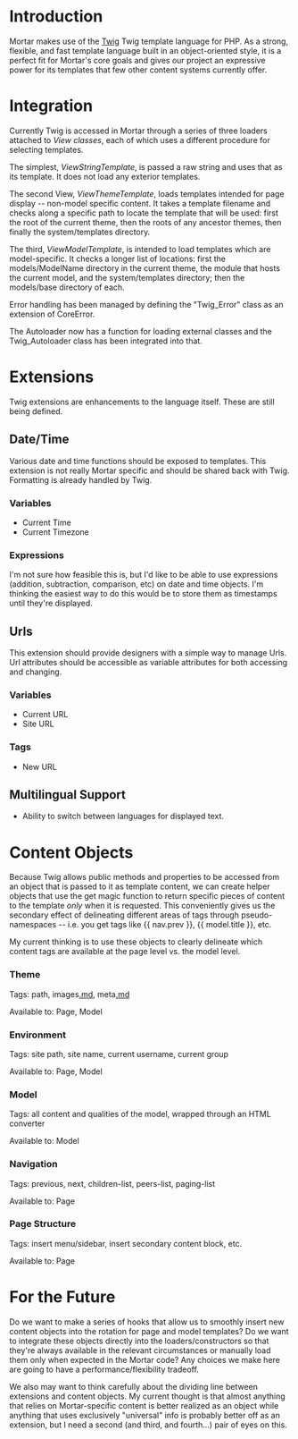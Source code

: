 # Introduction #

Mortar makes use of the [Twig](http://www.twig-project.org/) Twig template language for PHP. As a strong, flexible, and fast template language built in an object-oriented style, it is a perfect fit for Mortar's core goals and gives our project an expressive power for its templates that few other content systems currently offer.

# Integration #

Currently Twig is accessed in Mortar through a series of three loaders attached to _View classes_, each of which uses a different procedure for selecting templates.

The simplest, _ViewStringTemplate_, is passed a raw string and uses that as its template. It does not load any exterior templates.

The second View, _ViewThemeTemplate_, loads templates intended for page display -- non-model specific content. It takes a template filename and checks along a specific path to locate the template that will be used: first the root of the current theme, then the roots of any ancestor themes, then finally the system/templates directory.

The third, _ViewModelTemplate_, is intended to load templates which are model-specific. It checks a longer list of locations: first the models/ModelName directory in the current theme, the module that hosts the current model, and the system/templates directory; then the models/base directory of each.

Error handling has been managed by defining the "Twig\_Error" class as an extension of CoreError.

The Autoloader now has a function for loading external classes and the Twig\_Autoloader class has been integrated into that.

# Extensions #

Twig extensions are enhancements to the language itself. These are still being defined.

## Date/Time ##

Various date and time functions should be exposed to templates. This extension is not really Mortar specific and should be shared back with Twig. Formatting is already handled by Twig.

### Variables ###

  * Current Time
  * Current Timezone

### Expressions ###

I'm not sure how feasible this is, but I'd like to be able to use expressions (addition, subtraction, comparison, etc) on date and time objects. I'm thinking the easiest way to do this would be to store them as timestamps until they're displayed.

## Urls ##

This extension should provide designers with a simple way to manage Urls. Url attributes should be accessible as variable attributes for both accessing and changing.

### Variables ###

  * Current URL
  * Site URL

### Tags ###

  * New URL

## Multilingual Support ##

  * Ability to switch between languages for displayed text.

# Content Objects #

Because Twig allows public methods and properties to be accessed from an object that is passed to it as template content, we can create helper objects that use the get magic function to return specific pieces of content to the template _only_ when it is requested. This conveniently gives us the secondary effect of delineating different areas of tags through pseudo-namespaces -- i.e. you get tags like {{ nav.prev }}, {{ model.title }}, etc.

My current thinking is to use these objects to clearly delineate which content tags are available at the page level vs. the model level.

### Theme ###

Tags: path, images[.md](.md), meta[.md](.md)

Available to: Page, Model

### Environment ###

Tags: site path, site name, current username, current group

Available to: Page, Model

### Model ###

Tags: all content and qualities of the model, wrapped through an HTML converter

Available to: Model

### Navigation ###

Tags: previous, next, children-list, peers-list, paging-list

Available to: Page

### Page Structure ###

Tags: insert menu/sidebar, insert secondary content block, etc.

Available to: Page

# For the Future #

Do we want to make a series of hooks that allow us to smoothly insert new content objects into the rotation for page and model templates? Do we want to integrate these objects directly into the loaders/constructors so that they're always available in the relevant circumstances or manually load them only when expected in the Mortar code? Any choices we make here are going to have a performance/flexibility tradeoff.

We also may want to think carefully about the dividing line between extensions and content objects. My current thought is that almost anything that relies on Mortar-specific content is better realized as an object while anything that uses exclusively "universal" info is probably better off as an extension, but I need a second (and third, and fourth...) pair of eyes on this.